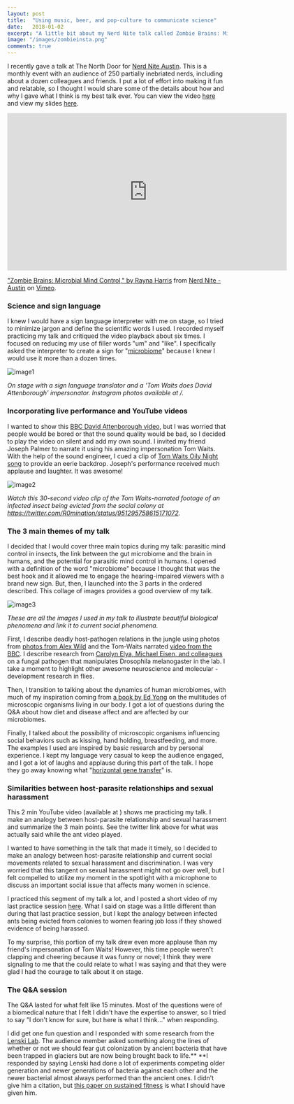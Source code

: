 ```yaml
---
layout: post
title:  "Using music, beer, and pop-culture to communicate science"
date:   2018-01-02
excerpt: "A little bit about my Nerd Nite talk called Zombie Brains: Microbial Mind Control. TLDR: David Attenborough meets Tom Waits meets Ed Yong"
image: "/images/zombieinsta.png"
comments: true
---
```


I recently gave a talk at The North Door for [Nerd Nite Austin][1]. This is a monthly event with an audience of 250 partially inebriated nerds, including about a dozen colleagues and friends. I put a lot of effort into making it fun and relatable, so I thought I would share some of the details about how and why I gave what I think is my best talk ever. You can view the video [here][6] and view my slides [here][2].
 
<script async class="speakerdeck-embed" data-id="162320df6cf14f0e8e84345ae98d2edb" data-ratio="1.33333333333333" src="//speakerdeck.com/assets/embed.js"></script>

<iframe src="https://player.vimeo.com/video/260702233" width="640" height="360" frameborder="0" webkitallowfullscreen mozallowfullscreen allowfullscreen></iframe>
<p><a href="https://vimeo.com/260702233">&quot;Zombie Brains: Microbial Mind Control,&quot; by Rayna Harris</a> from <a href="https://vimeo.com/nerdniteaustin">Nerd Nite - Austin</a> on <a href="https://vimeo.com">Vimeo</a>.</p>

### Science and sign language

I knew I would have a sign language interpreter with me on stage, so I tried to minimize jargon and define the scientific words I used. I recorded myself practicing my talk and critiqued the video playback about six times. I focused on reducing my use of filler words "um" and "like". I specifically asked the interpreter to create a sign for "[microbiome][3]" because I knew I would use it more than a dozen times.


![image1](/images/zombieinsta.jpg)

_On stage with a sign language translator and a 'Tom Waits does David Attenborough' impersonator. Instagram photos available at /._

### Incorporating live performance and YouTube videos

I wanted to show this [BBC David Attenborough video][4], but I was worried that people would be bored or that the sound quality would be bad, so I decided to play the video on silent and add my own sound. I invited my friend Joseph Palmer to narrate it using his amazing impersonation Tom Waits. With the help of the sound engineer, I cued a clip of [Tom Waits Oily Night song][5] to provide an eerie backdrop. Joseph's performance received much applause and laughter. It was awesome!

![image2](/images/zombietwitter.jpg)

_Watch this 30-second video clip of the Tom Waits-narrated footage of an infected insect being evicted from the social colony at https://twitter.com/R0mination/status/951295758615171072._

### The 3 main themes of my talk

I decided that I would cover three main topics during my talk: parasitic mind control in insects, the link between the gut microbiome and the brain in humans, and the potential for parasitic mind control in humans. I opened with a definition of the word "microbiome" because I thought that was the best hook and it allowed me to engage the hearing-impaired viewers with a brand new sign. But, then, I launched into the 3 parts in the ordered described. This collage of images provides a good overview of my talk.

![image3](/images/zombiebrains.jpeg)

_These are all the images I used in my talk to illustrate beautiful biological phenomena and link it to current social phenomena._

First, I describe deadly host-pathogen relations in the jungle using photos from [photos from Alex Wild][7] and the Tom-Waits narrated [video from the BBC][4]. I describe research from [Carolyn Elya, Michael Eisen, and colleagues][8] on a fungal pathogen that manipulates Drosophila melanogaster in the lab. I take a moment to highlight other awesome neuroscience and molecular -development research in flies.

Then, I transition to talking about the dynamics of human microbiomes, with much of my inspiration coming from [a book by Ed Yong][9] on the multitudes of microscopic organisms living in our body. I got a lot of questions during the Q&A about how diet and disease affect and are affected by our microbiomes.

Finally, I talked about the possibility of microscopic organisms influencing social behaviors such as kissing, hand holding, breastfeeding, and more. The examples I used are inspired by basic research and by personal experience. I kept my language very casual to keep the audience engaged, and I got a lot of laughs and applause during this part of the talk. I hope they go away knowing what "[horizontal gene transfer][10]" is.

### Similarities between host-parasite relationships and sexual harassment

This 2 min YouTube video (available at ) shows me practicing my talk. I make an analogy between host-parasite relationship and sexual harassment and summarize the 3 main points. See the twitter link above for what was actually said while the ant video played.

I wanted to have something in the talk that made it timely, so I decided to make an analogy between host-parasite relationship and current social movements related to sexual harassment and discrimination. I was very worried that this tangent on sexual harassment might not go over well, but I felt compelled to utilize my moment in the spotlight with a microphone to discuss an important social issue that affects many women in science.

I practiced this segment of my talk a lot, and I posted a short video of my last practice session [here][11]. What I said on stage was a little different than during that last practice session, but I kept the analogy between infected ants being evicted from colonies to women fearing job loss if they showed evidence of being harassed.

To my surprise, this portion of my talk drew even more applause than my friend's impersonation of Tom Waits! However, this time people weren't clapping and cheering because it was funny or novel; I think they were signaling to me that the could relate to what I was saying and that they were glad I had the courage to talk about it on stage.

### The Q&A session

The Q&A lasted for what felt like 15 minutes. Most of the questions were of a biomedical nature that I felt I didn't have the expertise to answer, so I tried to say "I don't know for sure, but here is what I think…" when responding.

I did get one fun question and I responded with some research from the [Lenski Lab][12]. The audience member asked something along the lines of whether or not we should fear gut colonization by ancient bacteria that have been trapped in glaciers but are now being brought back to life.** **I responded by saying Lenski had done a lot of experiments competing older generation and newer generations of bacteria against each other and the newer bacterial almost always performed than the ancient ones. I didn't give him a citation, but [this paper on sustained fitness][13] is what I should have given him.


[1]: https://austin.nerdnite.com/
[2]: https://speakerdeck.com/raynamharris/zombie-brains-microbial-mind-control.
[3]: http://learn.genetics.utah.edu/content/microbiome/
[4]: https://www.youtube.com/watch?v=XuKjBIBBAL8
[5]: https://soundcloud.com/tomwaits/oily-night
[6]: https://vimeo.com/260702233
[7]: http://www.alexanderwild.com
[8]: https://www.biorxiv.org/content/early/2017/12/10/232140
[9]: https://www.amazon.com/Contain-Multitudes-Microbes-Within-Grander/dp/0062368591
[10]: https://en.wikipedia.org/wiki/Horizontal_gene_transfer
[11]: https://youtu.be/A8jjRpE0oLQ
[12]: https://en.wikipedia.org/wiki/Richard_Lenski
[13]: https://medium.com/Sustained%20fitness%20gains%20and%20variability%20in%20fitness%20trajectories%20in%20the%20long-term%20evolution%20experiment%20with%20Escherichia%20coli
